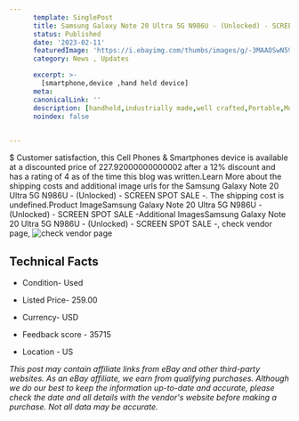 ```yaml
---
      template: SinglePost
      title: Samsung Galaxy Note 20 Ultra 5G N986U - (Unlocked) - SCREEN SPOT SALE -
      status: Published
      date: '2023-02-11'
      featuredImage: 'https://i.ebayimg.com/thumbs/images/g/-3MAAOSwN59hadS6/s-l225.jpg'
      category: News , Updates

      excerpt: >-
        [smartphone,device ,hand held device]
      meta:
      canonicalLink: ''
      description: [handheld,industrially made,well crafted,Portable,Mobile,Compact,Convenient,Lightweight,Maneuverable,Man-portable,Miniature,Carriable,Hand-held,Light,Holdable,Transportable,Mobile device,Pocket-sized,On-the-go,Wireless,Cordless,Compact size,Convenient size, smartphone,device ,hand held device]
      noindex: false

        
---
```

$
    Customer satisfaction, this Cell Phones & Smartphones device is available at a discounted price of 227.92000000000002 after a 12% discount and has a rating of 4 as of the time this blog was written.Learn More about the shipping costs and additional image urls for the Samsung Galaxy Note 20 Ultra 5G N986U - (Unlocked) - SCREEN SPOT SALE -. The shipping cost is undefined.Product ImageSamsung Galaxy Note 20 Ultra 5G N986U - (Unlocked) - SCREEN SPOT SALE -Additional ImagesSamsung Galaxy Note 20 Ultra 5G N986U - (Unlocked) - SCREEN SPOT SALE -, check vendor page, ![check vendor page](https://origin-galleryplus.ebayimg.com/ws/web/255180581892_2_0_1/225x225.jpg,https://origin-galleryplus.ebayimg.com/ws/web/255180581892_3_0_1/225x225.jpg,https://origin-galleryplus.ebayimg.com/ws/web/255180581892_4_0_1/225x225.jpg,https://origin-galleryplus.ebayimg.com/ws/web/255180581892_5_0_1/225x225.jpg,https://origin-galleryplus.ebayimg.com/ws/web/255180581892_6_0_1/225x225.jpg,https://origin-galleryplus.ebayimg.com/ws/web/255180581892_7_0_1/225x225.jpg,https://origin-galleryplus.ebayimg.com/ws/web/255180581892_8_0_1/225x225.jpg,https://origin-galleryplus.ebayimg.com/ws/web/255180581892_9_0_1/225x225.jpg,https://origin-galleryplus.ebayimg.com/ws/web/255180581892_10_0_1/225x225.jpg,https://origin-galleryplus.ebayimg.com/ws/web/255180581892_11_0_1/225x225.jpg,https://origin-galleryplus.ebayimg.com/ws/web/255180581892_12_0_1/225x225.jpg)
    
    

 ## Technical Facts 



     
      

 - Condition- Used 


      

 - Listed Price- 259.00 


      

 - Currency- USD 


      

 - Feedback score - 35715 


      

 - Location - US 


      
      

 *_This post may contain affiliate links from eBay and other third-party websites. As an eBay affiliate, we earn from qualifying purchases. Although we do our best to keep the information up-to-date and accurate, please check the date and all details with the vendor's website before making a purchase. Not all data may be accurate._*



    
    
    
    
    